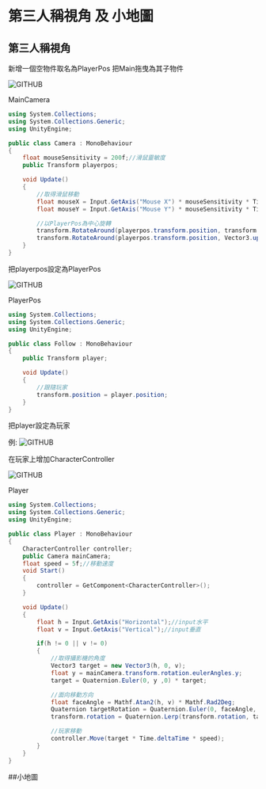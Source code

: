 # 第三人稱視角 及 小地圖
## 第三人稱視角
新增一個空物件取名為PlayerPos 把Main拖曳為其子物件

![GITHUB](https://i.imgur.com/eJlvJFA.png)

MainCamera
```C#
using System.Collections;
using System.Collections.Generic;
using UnityEngine;

public class Camera : MonoBehaviour
{
    float mouseSensitivity = 200f;//滑鼠靈敏度
    public Transform playerpos;

    void Update()
    {
        //取得滑鼠移動
        float mouseX = Input.GetAxis("Mouse X") * mouseSensitivity * Time.deltaTime;
        float mouseY = Input.GetAxis("Mouse Y") * mouseSensitivity * Time.deltaTime;

        //以PlayerPos為中心旋轉
        transform.RotateAround(playerpos.transform.position, transform.right, -mouseY);
        transform.RotateAround(playerpos.transform.position, Vector3.up, mouseX);
    }
}
```
把playerpos設定為PlayerPos

![GITHUB](https://i.imgur.com/Uu2fZHG.png)

PlayerPos
```C#
using System.Collections;
using System.Collections.Generic;
using UnityEngine;

public class Follow : MonoBehaviour
{
    public Transform player;

    void Update()
    {
        //跟隨玩家
        transform.position = player.position;
    }
}
```
把player設定為玩家

例: ![GITHUB](https://i.imgur.com/XM9NIM4.png)

在玩家上增加CharacterController

![GITHUB](https://i.imgur.com/A86mBtb.png)

Player
```C#
using System.Collections;
using System.Collections.Generic;
using UnityEngine;

public class Player : MonoBehaviour
{
    CharacterController controller;
    public Camera mainCamera;
    float speed = 5f;//移動速度
    void Start()
    {
        controller = GetComponent<CharacterController>();
    }

    void Update()
    {
        float h = Input.GetAxis("Horizontal");//input水平
        float v = Input.GetAxis("Vertical");//input垂直

        if(h != 0 || v != 0)
        {
            //取得攝影機的角度
            Vector3 target = new Vector3(h, 0, v);
            float y = mainCamera.transform.rotation.eulerAngles.y;
            target = Quaternion.Euler(0, y ,0) * target;

            //面向移動方向
            float faceAngle = Mathf.Atan2(h, v) * Mathf.Rad2Deg;
            Quaternion targetRotation = Quaternion.Euler(0, faceAngle, 0);
            transform.rotation = Quaternion.Lerp(transform.rotation, targetRotation * Quaternion.Euler(0, y ,0), 0.2f);

            //玩家移動
            controller.Move(target * Time.deltaTime * speed);
        }
    }
}

```


##小地圖

